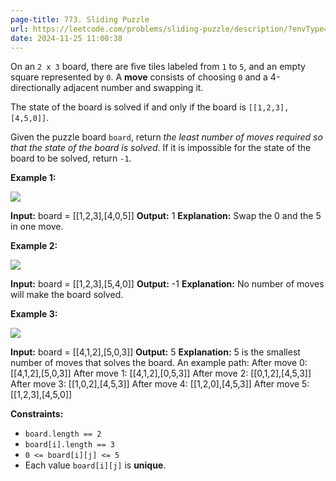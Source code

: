 ```yaml
---
page-title: 773. Sliding Puzzle
url: https://leetcode.com/problems/sliding-puzzle/description/?envType=daily-question&envId=2024-11-25
date: 2024-11-25 11:00:38
---
```

On an `2 x 3` board, there are five tiles labeled from `1` to `5`, and an empty square represented by `0`. A **move** consists of choosing `0` and a 4-directionally adjacent number and swapping it.

The state of the board is solved if and only if the board is `[[1,2,3],[4,5,0]]`.

Given the puzzle board `board`, return *the least number of moves required so that the state of the board is solved*. If it is impossible for the state of the board to be solved, return `-1`.

**Example 1:**

![](https://assets.leetcode.com/uploads/2021/06/29/slide1-grid.jpg)

**Input:** board = \[\[1,2,3\],\[4,0,5\]\]
**Output:** 1
**Explanation:** Swap the 0 and the 5 in one move.

**Example 2:**

![](https://assets.leetcode.com/uploads/2021/06/29/slide2-grid.jpg)

**Input:** board = \[\[1,2,3\],\[5,4,0\]\]
**Output:** -1
**Explanation:** No number of moves will make the board solved.

**Example 3:**

![](https://assets.leetcode.com/uploads/2021/06/29/slide3-grid.jpg)

**Input:** board = \[\[4,1,2\],\[5,0,3\]\]
**Output:** 5
**Explanation:** 5 is the smallest number of moves that solves the board.
An example path:
After move 0: \[\[4,1,2\],\[5,0,3\]\]
After move 1: \[\[4,1,2\],\[0,5,3\]\]
After move 2: \[\[0,1,2\],\[4,5,3\]\]
After move 3: \[\[1,0,2\],\[4,5,3\]\]
After move 4: \[\[1,2,0\],\[4,5,3\]\]
After move 5: \[\[1,2,3\],\[4,5,0\]\]

**Constraints:**

-   `board.length == 2`
-   `board[i].length == 3`
-   `0 <= board[i][j] <= 5`
-   Each value `board[i][j]` is **unique**.